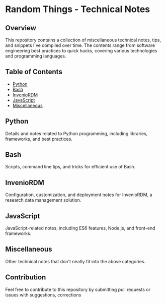 # Random Things - Technical Notes

## Overview

This repository contains a collection of miscellaneous technical notes, tips, and snippets I've compiled over time. The contents range from software engineering best practices to quick hacks, covering various technologies and programming languages.

## Table of Contents

- [Python](#python)
- [Bash](#bash)
- [InvenioRDM](#inveniordm)
- [JavaScript](#javascript)
- [Miscellaneous](#miscellaneous)

## Python

Details and notes related to Python programming, including libraries, frameworks, and best practices.

## Bash

Scripts, command line tips, and tricks for efficient use of Bash.

## InvenioRDM

Configuration, customization, and deployment notes for InvenioRDM, a research data management solution.

## JavaScript

JavaScript-related notes, including ES6 features, Node.js, and front-end frameworks.

## Miscellaneous

Other technical notes that don't neatly fit into the above categories.

## Contribution

Feel free to contribute to this repository by submitting pull requests or issues with suggestions, corrections
